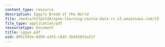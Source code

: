 ```yaml
---
content_type: resource
description: Iggy?s Bread of the World
file: /media/https%3A/open-learning-course-data-rc.s3.amazonaws.com/15-394-designing-and-leading-the-entrepreneurial-organization-spring-2003/895c543e8d50a355c6453b8458fea21f_iggys.pdf
file_type: application/pdf
resourcetype: Document
title: iggys.pdf
uid: 895c543e-8d50-a355-c645-3b8458fea21f
---
```

